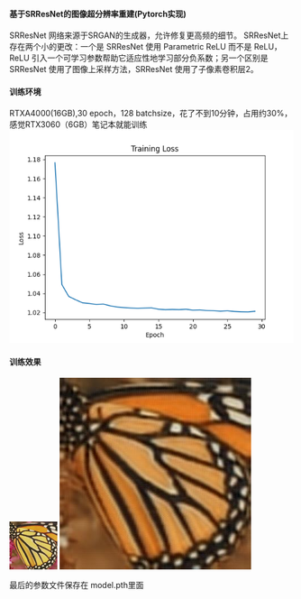 #### 基于SRResNet的图像超分辨率重建(Pytorch实现)
SRResNet 网络来源于SRGAN的生成器，允许修复更高频的细节。
SRResNet上存在两个小的更改：一个是 SRResNet 使用 Parametric ReLU 而不是 ReLU，ReLU 引入一个可学习参数帮助它适应性地学习部分负系数；另一个区别是 SRResNet 使用了图像上采样方法，SRResNet 使用了子像素卷积层2。
#### 训练环境
RTXA4000(16GB),30 epoch，128 batchsize，花了不到10分钟，占用约30%，感觉RTX3060（6GB）笔记本就能训练
![训练过程](SRResNet/training_loss.png)
#### 训练效果
![原图](SRResNet/input/2.png)
![效果图](SRResNet/output/output_image2.jpg)


最后的参数文件保存在 model.pth里面
